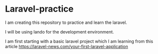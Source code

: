 # Laravel-practice

I am creating this repository to practice and learn the laravel.

I will be using lando for the development environment.

I am first starting with a basic laravel project which I am learning from this article https://laravel-news.com/your-first-laravel-application
